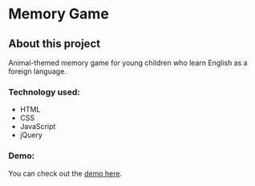 # Memory Game

## About this project
Animal-themed memory game for young children who learn English as a foreign language.

### Technology used:
- HTML
- CSS 
- JavaScript
- jQuery

### Demo:
You can check out the [demo here](https://ewaras.github.io/memory-game/).